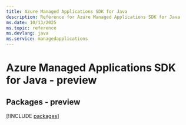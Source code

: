 ```yaml
---
title: Azure Managed Applications SDK for Java
description: Reference for Azure Managed Applications SDK for Java
ms.date: 10/13/2025
ms.topic: reference
ms.devlang: java
ms.service: managedapplications
---
```

# Azure Managed Applications SDK for Java - preview
## Packages - preview
[!INCLUDE [packages](managed-applications-index.md)]